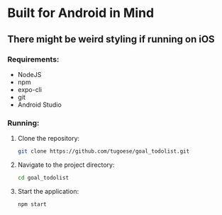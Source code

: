 # Built for Android in Mind

## There might be weird styling if running on iOS

### Requirements:
- NodeJS
- npm
- expo-cli
- git
- Android Studio

### Running:
1. Clone the repository:
   ```bash
   git clone https://github.com/tugoese/goal_todolist.git
2. Navigate to the project directory:
   ```bash
   cd goal_todolist
3. Start the application:
   ```bash
   npm start